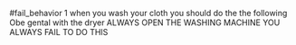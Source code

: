 #fail_behavior 
1 when you wash your cloth you should do the the following 
Obe gental with the dryer 
ALWAYS OPEN THE WASHING MACHINE YOU ALWAYS FAIL TO DO THIS